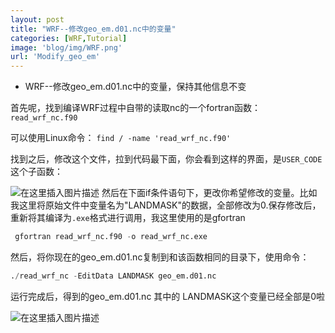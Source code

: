 ```yaml
---
layout: post
title: "WRF--修改geo_em.d01.nc中的变量"
categories: [WRF,Tutorial]
image: 'blog/img/WRF.png'
url: 'Modify_geo_em'
---
```



- WRF--修改geo_em.d01.nc中的变量，保持其他信息不变

首先呢，找到编译WRF过程中自带的读取nc的一个fortran函数：`read_wrf_nc.f90`

可以使用Linux命令：
`find / -name 'read_wrf_nc.f90'`  

找到之后，修改这个文件，拉到代码最下面，你会看到这样的界面，是`USER_CODE`这个子函数：

![在这里插入图片描述](https://img-blog.csdnimg.cn/direct/f19b20e1d2444685a071df392b79ae65.png)
然后在下面if条件语句下，更改你希望修改的变量。比如我这里将原始文件中变量名为"LANDMASK"的数据，全部修改为0.保存修改后，重新将其编译为`.exe`格式进行调用，我这里使用的是gfortran

```python
 gfortran read_wrf_nc.f90 -o read_wrf_nc.exe  
```
然后，将你现在的geo_em.d01.nc复制到和该函数相同的目录下，使用命令：

```python
./read_wrf_nc -EditData LANDMASK geo_em.d01.nc   
```
运行完成后，得到的geo_em.d01.nc   其中的 LANDMASK这个变量已经全部是0啦

![在这里插入图片描述](https://img-blog.csdnimg.cn/direct/7b545776f56d44889584476dfe60bf37.png)
